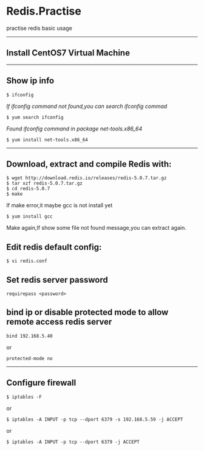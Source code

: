 # Redis.Practise
  practise redis basic usage

----

## Install CentOS7 Virtual Machine

----

## Show ip info

    $ ifconfig

  *If ifconfig command not found,you can search ifconfig commad*

    $ yum search ifconfig

  *Found ifconfig command in package net-tools.x86_64*
  
    $ yum install net-tools.x86_64

----

## Download, extract and compile Redis with:

    $ wget http://download.redis.io/releases/redis-5.0.7.tar.gz
    $ tar xzf redis-5.0.7.tar.gz
    $ cd redis-5.0.7
    $ make

  If make error,it maybe gcc is not install yet
    
    $ yum install gcc

  Make again,If show some file not found message,you can extract again.


## Edit redis default config:

    $ vi redis.conf 

## Set redis server password 

    requirepass <password>


## bind ip or disable protected mode to allow remote access redis server

    bind 192.168.5.40
    
or

    protected-mode no

----

## Configure firewall

    $ iptables -F
    
  or
    
    $ iptables -A INPUT -p tcp --dport 6379 -s 192.168.5.59 -j ACCEPT
    
  or
    
    $ iptables -A INPUT -p tcp --dport 6379 -j ACCEPT
